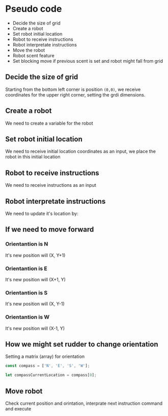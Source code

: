 # Pseudo code

- Decide the size of grid
- Create a robot
- Set robot initial location
- Robot to receive instructions
- Robot interpretate instructions
- Move the robot
- Robot scent feature
- Set blocking move if previous scent is set and robot might fall from grid

## Decide the size of grid

Starting from the bottom left corner is position `(0,0)`, we receive coordinates for the upper right corner, setting the grdi dimensions.

## Create a robot

We need to create a variable for the robot

## Set robot initial location

We need to receive initial location coordinates as an input, we place the robot in this initial location

## Robot to receive instructions

We need to receive instructions as an input

## Robot interpretate instructions

We need to update it's location by:

## If we need to move forward

### Orientantion is N

It's new position will (X, Y+1)

### Orientantion is E

It's new position will (X+1, Y)

### Orientantion is S

It's new position will (X, Y-1)

### Orientantion is W

It's new position will (X-1, Y)

## How we might set rudder to change orientation

Setting a matrix (array) for orientation

```js
const compass = ['N', 'E', 'S', 'W'];

let compassCurrentLocation = compass[0];
```

## Move robot

Check current position and orintation, interprate next instruction command and execute
